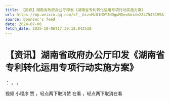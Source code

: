 ```yaml
---
title: 【资讯】湖南省政府办公厅印发《湖南省专利转化运用专项行动实施方案》
url: https://mp.weixin.qq.com/s?__biz=MzU1NDY3NDgwMQ==&mid=2247543199&idx=2&sn=9b9ac6b17c4485005831e70c5b714a0b
source: Doonsec's feed
date: 2024-07-08
fetch_date: 2025-10-06T17:39:18.842510
---
```


# 【资讯】湖南省政府办公厅印发《湖南省专利转化运用专项行动实施方案》

：
，
。

视频
小程序
赞
，轻点两下取消赞
在看
，轻点两下取消在看